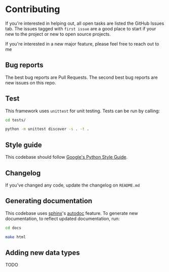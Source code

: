 # Contributing

If you're interested in helping out, all open tasks are listed the GitHub Issues tab. The issues tagged with 
`first issue` are a good place to start if your new to the project or new to open source projects. 

If you're interested in a new major feature, please feel free to reach out to me

## Bug reports

The best bug reports are Pull Requests. The second best bug reports are new issues on this repo.

## Test

This framework uses `unittest` for unit testing. Tests can be run by calling:

```bash
cd tests/

python -m unittest discover -s . -t .
```
## Style guide

This codebase should follow [Google's Python Style Guide](https://google.github.io/styleguide/pyguide.html). 

## Changelog

If you've changed any code, update the changelog on `README.md`

## Generating documentation

This codebase uses [sphinx](http://www.sphinx-doc.org/en/master/usage/restructuredtext/basics.html)'s 
[autodoc](http://www.sphinx-doc.org/en/master/ext/autodoc.html) feature. To generate new documentation, to reflect 
updated documentation, run:

```bash
cd docs

make html

```  

## Adding new data types

TODO
